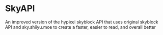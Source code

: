 # SkyAPI
An improved version of the hypixel skyblock API that uses original skyblock API and sky.shiiyu.moe to create a faster, easier to read, and overall better
